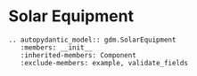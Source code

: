 # Solar Equipment

```{eval-rst}
.. autopydantic_model:: gdm.SolarEquipment
   :members: __init__
   :inherited-members: Component
   :exclude-members: example, validate_fields
```